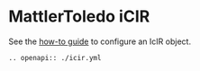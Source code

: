 # MattlerToledo iCIR

See the [how-to guide](../../devices/analytics/icir.md) to configure an IcIR object.

```{eval-rst}
.. openapi:: ./icir.yml
```
